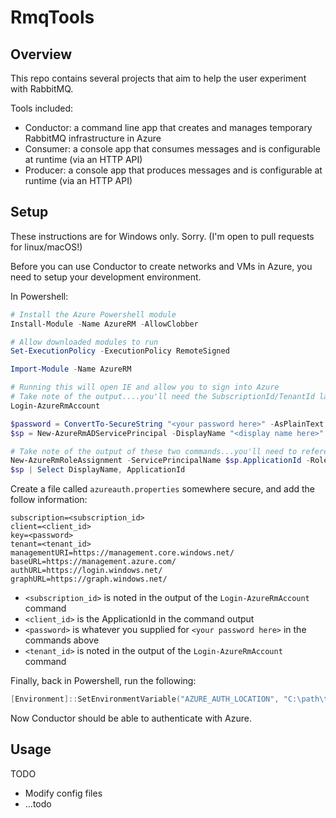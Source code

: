 # RmqTools

## Overview

This repo contains several projects that aim to help the user experiment with RabbitMQ.

Tools included:

- Conductor: a command line app that creates and manages temporary RabbitMQ infrastructure in Azure
- Consumer: a console app that consumes messages and is configurable at runtime (via an HTTP API)
- Producer: a console app that produces messages and is configurable at runtime (via an HTTP API)

## Setup

These instructions are for Windows only. Sorry. (I'm open to pull requests for linux/macOS!)

Before you can use Conductor to create networks and VMs in Azure, you need to setup your development environment. 

In Powershell:

```powershell
# Install the Azure Powershell module
Install-Module -Name AzureRM -AllowClobber

# Allow downloaded modules to run
Set-ExecutionPolicy -ExecutionPolicy RemoteSigned

Import-Module -Name AzureRM

# Running this will open IE and allow you to sign into Azure
# Take note of the output....you'll need the SubscriptionId/TenantId later
Login-AzureRmAccount

$password = ConvertTo-SecureString "<your password here>" -AsPlainText -Force
$sp = New-AzureRmADServicePrincipal -DisplayName "<display name here>" -Password $password

# Take note of the output of these two commands...you'll need to reference them
New-AzureRmRoleAssignment -ServicePrincipalName $sp.ApplicationId -RoleDefinitionName Contributor
$sp | Select DisplayName, ApplicationId
```

Create a file called `azureauth.properties` somewhere secure, and add the follow information:

```
subscription=<subscription_id>
client=<client_id>
key=<password>
tenant=<tenant_id>
managementURI=https://management.core.windows.net/
baseURL=https://management.azure.com/
authURL=https://login.windows.net/
graphURL=https://graph.windows.net/
```

- `<subscription_id>` is noted in the output of the `Login-AzureRmAccount` command
- `<client_id>` is the ApplicationId in the command output
- `<password>` is whatever you supplied for `<your password here>` in the commands above
- `<tenant_id>` is noted in the output of the `Login-AzureRmAccount` command

Finally, back in Powershell, run the following:

```powershell
[Environment]::SetEnvironmentVariable("AZURE_AUTH_LOCATION", "C:\path\to\your\azureauth.properties", "User")
```

Now Conductor should be able to authenticate with Azure.

## Usage

TODO

- Modify config files
- ...todo
